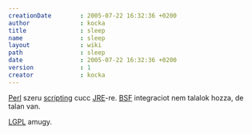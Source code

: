```yaml
---
creationDate        : 2005-07-22 16:32:36 +0200 
author              : kocka 
title               : sleep 
name                : sleep 
layout              : wiki 
path                : sleep 
date                : 2005-07-22 16:32:36 +0200 
version             : 1 
creator             : kocka 
---
```

[Perl](perl.html) szeru [scripting](scripting.html) cucc [JRE](JRE.html)-re. [BSF](BSF.html) integraciot nem talalok hozza, de talan van.

[LGPL](LGPL.html) amugy.
